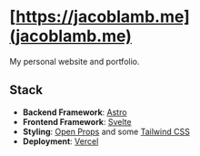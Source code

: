 # [https://jacoblamb.me](jacoblamb.me)
My personal website and portfolio.
## Stack
- **Backend Framework**: [Astro](https://astr.build/)
- **Frontend Framework**: [Svelte](https://svelte.dev/)
- **Styling**: [Open Props](https://open-props.style/) and some [Tailwind CSS](https://tailwindcss.com/)
- **Deployment**: [Vercel](https://vercel.com/)
